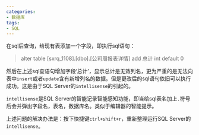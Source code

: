 ```yaml
---
categories:
- 数据库
tags:
- SQL 
---
```

在sql后查询，给现有表添加一个字段，即执行sql语句：

>alter table [sxrq_1108].[dbo].[公司周报表详情] add 总计 int default 0

然后在上述sql查语句增加字段‘总计’，显示总计是无效列名，更为严重的是无法向表中`insert`或者`update`含有新增列名的数据。但是更改后的sql语句依旧可以执行成功。这是由于SQL Server的`intellisense`的引起的。

`intellisense`是SQL Server的智能记录智能感知功能，即当给sql表名加上`.`符号后会并弹出字段名，表名，数据库名。类似于编辑器的智能提示。

上述问题的解决办法是：按下快捷键`ctrl+shift+r`，重新整理运行SQL Server的`intellisense`。
